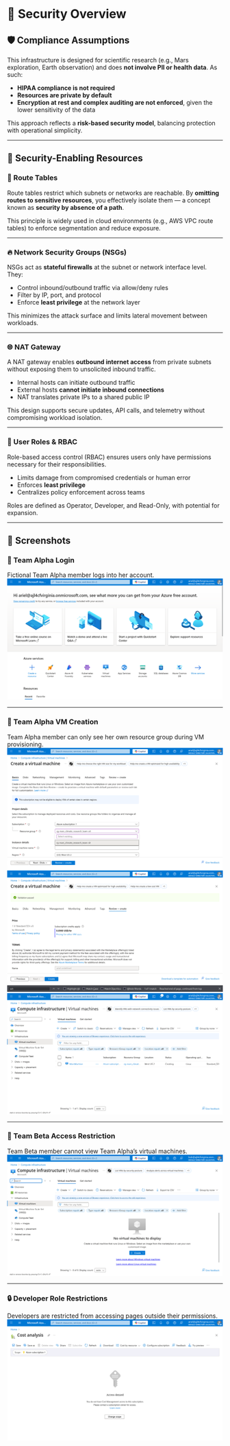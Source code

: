 # 🔐 Security Overview

## 🛡️ Compliance Assumptions

This infrastructure is designed for scientific research (e.g., Mars exploration, Earth observation) and does **not involve PII or health data**. As such:

- **HIPAA compliance is not required**
- **Resources are private by default**
- **Encryption at rest and complex auditing are not enforced**, given the lower sensitivity of the data

This approach reflects a **risk-based security model**, balancing protection with operational simplicity.

---

## 🧰 Security-Enabling Resources

### 📍 Route Tables

Route tables restrict which subnets or networks are reachable. By **omitting routes to sensitive resources**, you effectively isolate them — a concept known as **security by absence of a path**.

This principle is widely used in cloud environments (e.g., AWS VPC route tables) to enforce segmentation and reduce exposure.

---

### 🔥 Network Security Groups (NSGs)

NSGs act as **stateful firewalls** at the subnet or network interface level. They:

- Control inbound/outbound traffic via allow/deny rules
- Filter by IP, port, and protocol
- Enforce **least privilege** at the network layer

This minimizes the attack surface and limits lateral movement between workloads.

---

### 🌐 NAT Gateway

A NAT gateway enables **outbound internet access** from private subnets without exposing them to unsolicited inbound traffic.

- Internal hosts can initiate outbound traffic
- External hosts **cannot initiate inbound connections**
- NAT translates private IPs to a shared public IP

This design supports secure updates, API calls, and telemetry without compromising workload isolation.

---

### 👥 User Roles & RBAC

Role-based access control (RBAC) ensures users only have permissions necessary for their responsibilities.

- Limits damage from compromised credentials or human error
- Enforces **least privilege**
- Centralizes policy enforcement across teams

Roles are defined as Operator, Developer, and Read-Only, with potential for expansion.

---

## 📸 Screenshots

### 🔐 Team Alpha Login
Fictional Team Alpha member logs into her account.  
![Login page](images/arielteamalphaloginpage.png)

---

### 🧭 Team Alpha VM Creation
Team Alpha member can only see her own resource group during VM provisioning.  
![VM Creation settings](images/arielteamalphaonlyseeherownresourcegroup.png)  
![VM Creation validation](images/arielteamalphavmcreation.png)  
![VM Final creation](images/arielteamalphacanseealphavms.png)

---

### 🚫 Team Beta Access Restriction
Team Beta member cannot view Team Alpha’s virtual machines.  
![Beta's VM list appears empty](images/bobteambetacannotseealphavm.png)

---

### 🔒 Developer Role Restrictions
Developers are restricted from accessing pages outside their permissions.  
![Restricted access](images/developernoaccesscostanalysis.png)
